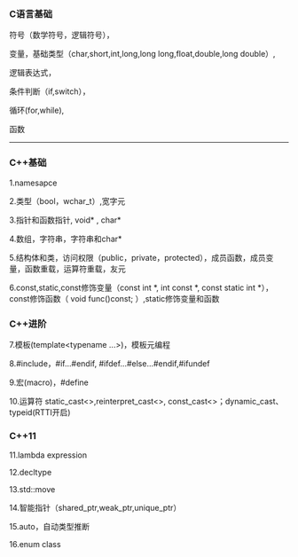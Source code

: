 ### C语言基础

符号（数学符号，逻辑符号），

变量，基础类型（char,short,int,long,long long,float,double,long double）,

逻辑表达式，

条件判断（if,switch），

循环(for,while),

函数

----------
### C++基础

1.namesapce

2.类型（bool，wchar_t）,宽字元

3.指针和函数指针, void* , char*

4.数组，字符串，字符串和char*

5.结构体和类，访问权限（public，private，protected），成员函数，成员变量，函数重载，运算符重载，友元

6.const,static,const修饰变量（const int \*, int const \*, const static int \*），const修饰函数（ void func()const; ）,static修饰变量和函数

### C++进阶

7.模板(template<typename ...>)，模板元编程

8.#include，#if...#endif, #ifdef...#else...#endif,#ifundef

9.宏(macro)，#define

10.运算符 static_cast<>,reinterpret_cast<>, const_cast<>；dynamic_cast、typeid(RTTI开启)

### C++11

11.lambda expression

12.decltype

13.std::move

14.智能指针（shared_ptr,weak_ptr,unique_ptr）

15.auto，自动类型推断

16.enum class
